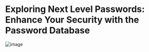 # Exploring Next Level Passwords: Enhance Your Security with the Password Database
![image](https://github.com/LinuxBro-Official/next-level-passwords/assets/85288261/ffb83c5b-9ad8-4d32-86f0-92410b33f639)


